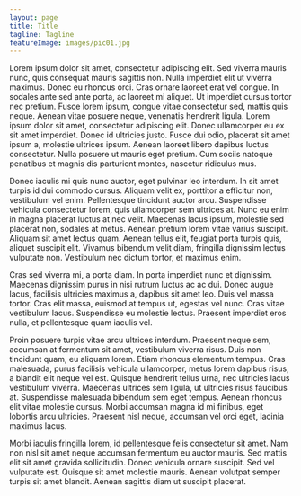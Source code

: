 ```yaml
---
layout: page
title: Title
tagline: Tagline
featureImage: images/pic01.jpg
---
```


Lorem ipsum dolor sit amet, consectetur adipiscing elit. Sed viverra mauris nunc, quis consequat mauris sagittis non. Nulla imperdiet elit ut viverra maximus. Donec eu rhoncus orci. Cras ornare laoreet erat vel congue. In sodales ante sed ante porta, ac laoreet mi aliquet. Ut imperdiet cursus tortor nec pretium. Fusce lorem ipsum, congue vitae consectetur sed, mattis quis neque. Aenean vitae posuere neque, venenatis hendrerit ligula. Lorem ipsum dolor sit amet, consectetur adipiscing elit. Donec ullamcorper eu ex sit amet imperdiet. Donec id ultricies justo. Fusce dui odio, placerat sit amet ipsum a, molestie ultrices ipsum. Aenean laoreet libero dapibus luctus consectetur. Nulla posuere ut mauris eget pretium. Cum sociis natoque penatibus et magnis dis parturient montes, nascetur ridiculus mus.

Donec iaculis mi quis nunc auctor, eget pulvinar leo interdum. In sit amet turpis id dui commodo cursus. Aliquam velit ex, porttitor a efficitur non, vestibulum vel enim. Pellentesque tincidunt auctor arcu. Suspendisse vehicula consectetur lorem, quis ullamcorper sem ultrices at. Nunc eu enim in magna placerat luctus at nec velit. Maecenas lacus ipsum, molestie sed placerat non, sodales at metus. Aenean pretium lorem vitae varius suscipit. Aliquam sit amet lectus quam. Aenean tellus elit, feugiat porta turpis quis, aliquet suscipit elit. Vivamus bibendum velit diam, fringilla dignissim lectus vulputate non. Vestibulum nec dictum tortor, et maximus enim.

Cras sed viverra mi, a porta diam. In porta imperdiet nunc et dignissim. Maecenas dignissim purus in nisi rutrum luctus ac ac dui. Donec augue lacus, facilisis ultricies maximus a, dapibus sit amet leo. Duis vel massa tortor. Cras elit massa, euismod at tempus ut, egestas vel nunc. Cras vitae vestibulum lacus. Suspendisse eu molestie lectus. Praesent imperdiet eros nulla, et pellentesque quam iaculis vel.

Proin posuere turpis vitae arcu ultrices interdum. Praesent neque sem, accumsan at fermentum sit amet, vestibulum viverra risus. Duis non tincidunt quam, eu aliquam lorem. Etiam rhoncus elementum tempus. Cras malesuada, purus facilisis vehicula ullamcorper, metus lorem dapibus risus, a blandit elit neque vel est. Quisque hendrerit tellus urna, nec ultricies lacus vestibulum viverra. Maecenas ultrices sem ligula, ut ultricies risus faucibus at. Suspendisse malesuada bibendum sem eget tempus. Aenean rhoncus elit vitae molestie cursus. Morbi accumsan magna id mi finibus, eget lobortis arcu ultricies. Praesent nisl neque, accumsan vel orci eget, lacinia maximus lacus.

Morbi iaculis fringilla lorem, id pellentesque felis consectetur sit amet. Nam non nisl sit amet neque accumsan fermentum eu auctor mauris. Sed mattis elit sit amet gravida sollicitudin. Donec vehicula ornare suscipit. Sed vel vulputate est. Quisque sit amet molestie mauris. Aenean volutpat semper turpis sit amet blandit. Aenean sagittis diam ut suscipit placerat.